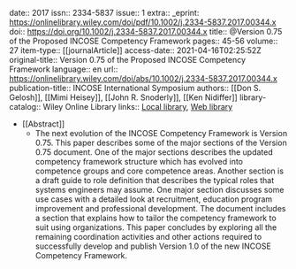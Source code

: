 date:: 2017
issn:: 2334-5837
issue:: 1
extra:: _eprint: https://onlinelibrary.wiley.com/doi/pdf/10.1002/j.2334-5837.2017.00344.x
doi:: https://doi.org/10.1002/j.2334-5837.2017.00344.x
title:: @Version 0.75 of the Proposed INCOSE Competency Framework
pages:: 45-56
volume:: 27
item-type:: [[journalArticle]]
access-date:: 2021-04-16T02:25:52Z
original-title:: Version 0.75 of the Proposed INCOSE Competency Framework
language:: en
url:: https://onlinelibrary.wiley.com/doi/abs/10.1002/j.2334-5837.2017.00344.x
publication-title:: INCOSE International Symposium
authors:: [[Don S. Gelosh]], [[Mimi Heisey]], [[John R. Snoderly]], [[Ken Nidiffer]]
library-catalog:: Wiley Online Library
links:: [Local library](zotero://select/library/items/FM8I5AGL), [Web library](https://www.zotero.org/users/6520516/items/FM8I5AGL)

- [[Abstract]]
	- The next evolution of the INCOSE Competency Framework is Version 0.75. This paper describes some of the major sections of the Version 0.75 document. One of the major sections describes the updated competency framework structure which has evolved into competence groups and core competence areas. Another section is a draft guide to role definition that describes the typical roles that systems engineers may assume. One major section discusses some use cases with a detailed look at recruitment, education program improvement and professional development. The document includes a section that explains how to tailor the competency framework to suit using organizations. This paper concludes by exploring all the remaining coordination activities and other actions required to successfully develop and publish Version 1.0 of the new INCOSE Competency Framework.